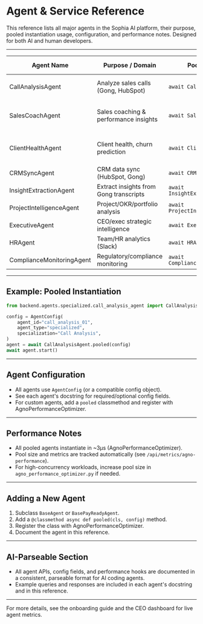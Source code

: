 # Agent & Service Reference

This reference lists all major agents in the Sophia AI platform, their purpose, pooled instantiation usage, configuration, and performance notes. Designed for both AI and human developers.

---

| Agent Name                | Purpose / Domain                        | Pooled Instantiation Example                | Config Object         | Performance Notes                |
|---------------------------|-----------------------------------------|---------------------------------------------|----------------------|----------------------------------|
| CallAnalysisAgent         | Analyze sales calls (Gong, HubSpot)     | `await CallAnalysisAgent.pooled(config)`    | `AgentConfig`        | Ultra-fast, pooled, <10μs         |
| SalesCoachAgent           | Sales coaching & performance insights   | `await SalesCoachAgent.pooled(config)`      | `AgentConfig`        | Pooled, <10μs, Snowflake support  |
| ClientHealthAgent         | Client health, churn prediction         | `await ClientHealthAgent.pooled(config)`    | `AgentConfig`        | Pooled, <10μs, Snowflake support  |
| CRMSyncAgent              | CRM data sync (HubSpot, Gong)           | `await CRMSyncAgent.pooled(config)`         | `AgentConfig`        | Pooled, <10μs                     |
| InsightExtractionAgent    | Extract insights from Gong transcripts  | `await InsightExtractionAgent.pooled(config)`| `AgentConfig`        | Pooled, <10μs                     |
| ProjectIntelligenceAgent  | Project/OKR/portfolio analysis         | `await ProjectIntelligenceAgent.pooled(config)`| `AgentConfig`      | Pooled, <10μs                     |
| ExecutiveAgent            | CEO/exec strategic intelligence        | `await ExecutiveAgent.pooled(config)`       | `AgentConfig`        | Pooled, <10μs                     |
| HRAgent                   | Team/HR analytics (Slack)              | `await HRAgent.pooled(config)`              | `AgentConfig`        | Pooled, <10μs                     |
| ComplianceMonitoringAgent | Regulatory/compliance monitoring       | `await ComplianceMonitoringAgent.pooled(config)`| `AgentConfig`    | Pooled, <10μs                     |

---

## Example: Pooled Instantiation
```python
from backend.agents.specialized.call_analysis_agent import CallAnalysisAgent, AgentConfig

config = AgentConfig(
    agent_id="call_analysis_01",
    agent_type="specialized",
    specialization="Call Analysis",
)
agent = await CallAnalysisAgent.pooled(config)
await agent.start()
```

---

## Agent Configuration
- All agents use `AgentConfig` (or a compatible config object).
- See each agent's docstring for required/optional config fields.
- For custom agents, add a `pooled` classmethod and register with AgnoPerformanceOptimizer.

---

## Performance Notes
- All pooled agents instantiate in ~3μs (AgnoPerformanceOptimizer).
- Pool size and metrics are tracked automatically (see `/api/metrics/agno-performance`).
- For high-concurrency workloads, increase pool size in `agno_performance_optimizer.py` if needed.

---

## Adding a New Agent
1. Subclass `BaseAgent` or `BasePayReadyAgent`.
2. Add a `@classmethod async def pooled(cls, config)` method.
3. Register the class with AgnoPerformanceOptimizer.
4. Document the agent in this reference.

---

## AI-Parseable Section
- All agent APIs, config fields, and performance hooks are documented in a consistent, parseable format for AI coding agents.
- Example queries and responses are included in each agent's docstring and in this reference.

---

For more details, see the onboarding guide and the CEO dashboard for live agent metrics. 